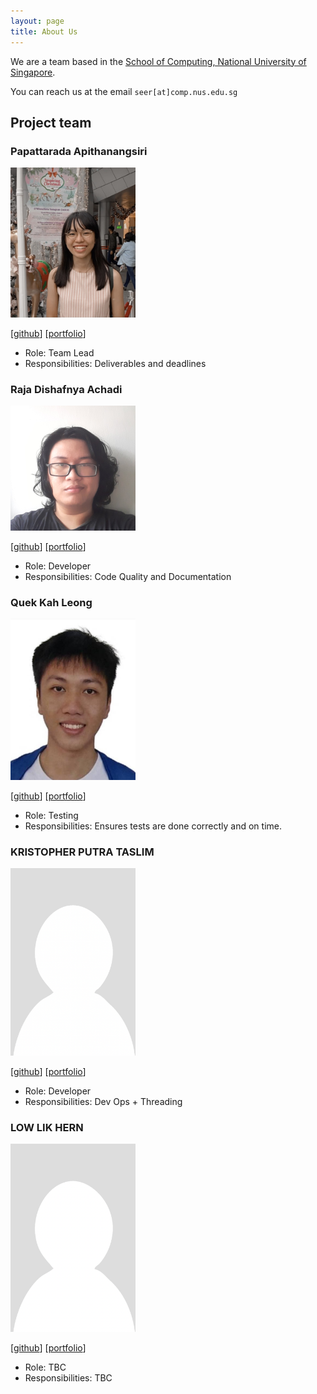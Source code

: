 ```yaml
---
layout: page
title: About Us
---
```


We are a team based in the [School of Computing, National University of Singapore](http://www.comp.nus.edu.sg).

You can reach us at the email `seer[at]comp.nus.edu.sg`

## Project team

### Papattarada Apithanangsiri

<img src="images/punpun1643.png" width="200px">

[[github](https://github.com/Punpun1643)]
[[portfolio](team/punpun1643.md)]

* Role: Team Lead
* Responsibilities: Deliverables and deadlines

### Raja Dishafnya Achadi

<img src="images/rdac0.png" width="200px">

[[github](http://github.com/Rdac0)]
[[portfolio](team/rdac0.md)]

* Role: Developer
* Responsibilities: Code Quality and Documentation

### Quek Kah Leong

<img src="images/kahleongq.png" width="200px">

[[github](http://github.com/kahleongq)] 
[[portfolio](team/kahleongq.md)]

* Role: Testing
* Responsibilities: Ensures tests are done correctly and on time.

### KRISTOPHER PUTRA TASLIM

<img src="images/kristopherptaslim.png" width="200px">

[[github](http://github.com/johndoe)]
[[portfolio](team/punpun1643.md)]

* Role: Developer
* Responsibilities: Dev Ops + Threading

### LOW LIK HERN

<img src="images/likhern.png" width="200px">

[[github](http://github.com/johndoe)]
[[portfolio](team/punpun1643.md)]

* Role: TBC
* Responsibilities: TBC
